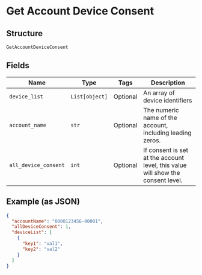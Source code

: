 
# Get Account Device Consent

## Structure

`GetAccountDeviceConsent`

## Fields

| Name | Type | Tags | Description |
|  --- | --- | --- | --- |
| `device_list` | `List[object]` | Optional | An array of device identifiers |
| `account_name` | `str` | Optional | The numeric name of the account, including leading zeros. |
| `all_device_consent` | `int` | Optional | If consent is set at the account level, this value will show the consent level. |

## Example (as JSON)

```json
{
  "accountName": "0000123456-00001",
  "allDeviceConsent": 1,
  "deviceList": [
    {
      "key1": "val1",
      "key2": "val2"
    }
  ]
}
```

